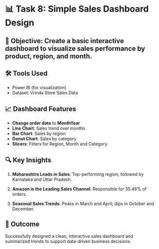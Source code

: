 # 📊 Task 8: Simple Sales Dashboard Design

## 🎯 Objective: Create a basic interactive dashboard to visualize sales performance by product, region, and month.

## 🛠 Tools Used
- Power BI (for visualization)
- Dataset: Vrinda Store Sales Data 

## 📈 Dashboard Features
- **Change order date** to **MonthYear**
- **Line Chart**: Sales trend over months
- **Bar Chart**: Sales by region
- **Donut Chart**: Sales by category
- **Slicers**: Filters for Region, Month and Category

## 🔍 Key Insights
1. **Maharashtra Leads in Sales**: Top-performing region, followed by Karnataka and Uttar Pradesh.

2. **Amazon is the Leading Sales Channel**: Responsible for 35.48% of orders.

3. **Seasonal Sales Trends**: Peaks in March and April; dips in October and December.

## 📌 Outcome
Successfully designed a clean, interactive sales dashboard and summarized trends to support data-driven business decisions.

